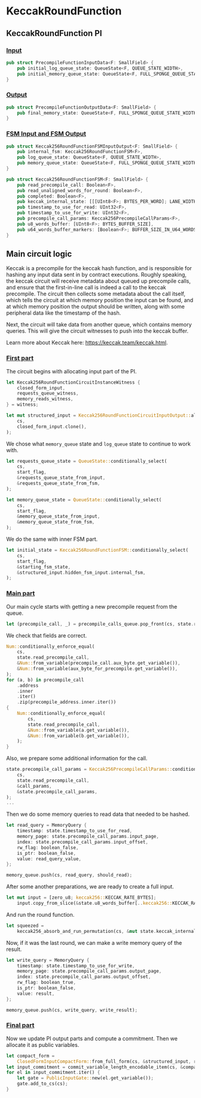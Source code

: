# KeccakRoundFunction

## KeccakRoundFunction PI

### [Input](https://github.com/matter-labs/era-zkevm_circuits/blob/main/src/fsm_input_output/circuit_inputs/main_vm.rs#L9)

```rust
pub struct PrecompileFunctionInputData<F: SmallField> {
    pub initial_log_queue_state: QueueState<F, QUEUE_STATE_WIDTH>,
    pub initial_memory_queue_state: QueueState<F, FULL_SPONGE_QUEUE_STATE_WIDTH>,
}
```

### [Output](https://github.com/matter-labs/era-zkevm_circuits/blob/main/src/base_structures/precompile_input_outputs/mod.rs#L42)

```rust
pub struct PrecompileFunctionOutputData<F: SmallField> {
    pub final_memory_state: QueueState<F, FULL_SPONGE_QUEUE_STATE_WIDTH>,
}
```

### [FSM Input and FSM Output](https://github.com/matter-labs/era-zkevm_circuits/blob/main/src/keccak256_round_function/input.rs#L59)

```rust
pub struct Keccak256RoundFunctionFSMInputOutput<F: SmallField> {
    pub internal_fsm: Keccak256RoundFunctionFSM<F>,
    pub log_queue_state: QueueState<F, QUEUE_STATE_WIDTH>,
    pub memory_queue_state: QueueState<F, FULL_SPONGE_QUEUE_STATE_WIDTH>,
}

pub struct Keccak256RoundFunctionFSM<F: SmallField> {
    pub read_precompile_call: Boolean<F>,
    pub read_unaligned_words_for_round: Boolean<F>,
    pub completed: Boolean<F>,
    pub keccak_internal_state: [[[UInt8<F>; BYTES_PER_WORD]; LANE_WIDTH]; LANE_WIDTH],
    pub timestamp_to_use_for_read: UInt32<F>,
    pub timestamp_to_use_for_write: UInt32<F>,
    pub precompile_call_params: Keccak256PrecompileCallParams<F>,
    pub u8_words_buffer: [UInt8<F>; BYTES_BUFFER_SIZE],
    pub u64_words_buffer_markers: [Boolean<F>; BUFFER_SIZE_IN_U64_WORDS],
}
```

## Main circuit logic

Keccak is a precompile for the keccak hash function, and is responsible for hashing any input data sent in by contract executions. Roughly speaking, the keccak circuit will receive metadata about queued up precompile calls, and ensure that the first-in-line call is indeed a call to the keccak precompile. The circuit then collects some metadata about the call itself, which tells the circuit at which memory position the input can be found, and at which memory position the output should be written, along with some peripheral data like the timestamp of the hash.

Next, the circuit will take data from another queue, which contains memory queries. This will give the circuit witnesses to push into the keccak buffer.

Learn more about Keccak here: https://keccak.team/keccak.html.

### [First part](https://github.com/matter-labs/era-zkevm_circuits/blob/main/src/keccak256_round_function/mod.rs#L423)

The circuit begins with allocating input part of the PI.

```rust
let Keccak256RoundFunctionCircuitInstanceWitness {
    closed_form_input,
    requests_queue_witness,
    memory_reads_witness,
} = witness;

let mut structured_input = Keccak256RoundFunctionCircuitInputOutput::alloc_ignoring_outputs(
    cs,
    closed_form_input.clone(),
);
```

We chose what `memory_queue` state and `log_queue` state to continue to work with.

```rust
let requests_queue_state = QueueState::conditionally_select(
    cs,
    start_flag,
    &requests_queue_state_from_input,
    &requests_queue_state_from_fsm,
);

let memory_queue_state = QueueState::conditionally_select(
    cs,
    start_flag,
    &memory_queue_state_from_input,
    &memory_queue_state_from_fsm,
);
```

We do the same with inner FSM part.

```rust
let initial_state = Keccak256RoundFunctionFSM::conditionally_select(
    cs,
    start_flag,
    &starting_fsm_state,
    &structured_input.hidden_fsm_input.internal_fsm,
);
```

### [Main part](https://github.com/matter-labs/era-zkevm_circuits/blob/main/src/keccak256_round_function/mod.rs#L114)

Our main cycle starts with getting a new precompile request from the queue.

```rust
let (precompile_call, _) = precompile_calls_queue.pop_front(cs, state.read_precompile_call);
```

We check that fields are correct.

```rust
Num::conditionally_enforce_equal(
    cs,
    state.read_precompile_call,
    &Num::from_variable(precompile_call.aux_byte.get_variable()),
    &Num::from_variable(aux_byte_for_precompile.get_variable()),
);
for (a, b) in precompile_call
    .address
    .inner
    .iter()
    .zip(precompile_address.inner.iter())
{
    Num::conditionally_enforce_equal(
        cs,
        state.read_precompile_call,
        &Num::from_variable(a.get_variable()),
        &Num::from_variable(b.get_variable()),
    );
}
```

Also, we prepare some additional information for the call.

```rust
state.precompile_call_params = Keccak256PrecompileCallParams::conditionally_select(
    cs,
    state.read_precompile_call,
    &call_params,
    &state.precompile_call_params,
);
...
```

Then we do some memory queries to read data that needed to be hashed.

```rust
let read_query = MemoryQuery {
    timestamp: state.timestamp_to_use_for_read,
    memory_page: state.precompile_call_params.input_page,
    index: state.precompile_call_params.input_offset,
    rw_flag: boolean_false,
    is_ptr: boolean_false,
    value: read_query_value,
};

memory_queue.push(cs, read_query, should_read);
```

After some another preparations, we are ready to create a full input.

```rust
let mut input = [zero_u8; keccak256::KECCAK_RATE_BYTES];
    input.copy_from_slice(&state.u8_words_buffer[..keccak256::KECCAK_RATE_BYTES]);
```

And run the round function.

```rust
let squeezed =
    keccak256_absorb_and_run_permutation(cs, &mut state.keccak_internal_state, &input);
```

Now, if it was the last round, we can make a write memory query of the result.

```rust
let write_query = MemoryQuery {
    timestamp: state.timestamp_to_use_for_write,
    memory_page: state.precompile_call_params.output_page,
    index: state.precompile_call_params.output_offset,
    rw_flag: boolean_true,
    is_ptr: boolean_false,
    value: result,
};

memory_queue.push(cs, write_query, write_result);
```

### [Final part](https://github.com/matter-labs/era-zkevm_circuits/blob/main/src/keccak256_round_function/mod.rs#L495)

Now we update PI output parts and compute a commitment. Then we allocate it as public variables.

```rust
let compact_form =
    ClosedFormInputCompactForm::from_full_form(cs, &structured_input, round_function);
let input_commitment = commit_variable_length_encodable_item(cs, &compact_form, round_function);
for el in input_commitment.iter() {
    let gate = PublicInputGate::new(el.get_variable());
    gate.add_to_cs(cs);
}
```
